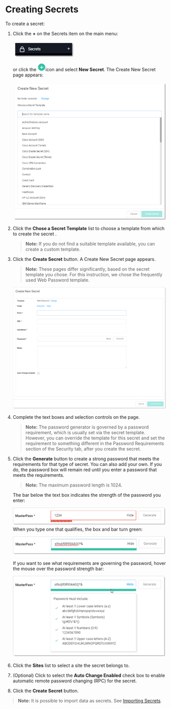[title]: # (Creating Secrets)
[tags]: # (Secret)
[priority]: # (10)

# Creating Secrets

To create a secret:

1. Click the **+** on the Secrets item on the main menu:

   ![1556734227869](images/1556734227869.png)

   or click the ![1556810718437](images/1556810718437.png)icon and select **New Secret**. The Create New Secret page appears:

   ![1556734338407](images/1556734338407.png)

1. Click the **Chose a Secret Template** list to choose a template from which to create the secret .

   > **Note:** If you do not find a suitable template available, you can create a custom template.

1. Click the **Create Secret** button. A Create New Secret page appears.

   > **Note:** These pages differ significantly, based on the secret template you chose. For this instruction, we chose the frequently used Web Password template.

   ![1567709977376](images/1567709977376.png)

1. Complete the text boxes and selection controls on the page.

   > **Note:** The password generator is governed by a password requirement, which is usually set via the secret template. However, you can override the template for this secret and set the requirement to something different in the Password Requirements section of the Security tab, after you create the secret.

1. Click the **Generate** button to create a strong password that meets the requirements for that type of secret. You can also add your own. If you do, the password box will remain red until you enter a password that meets the requirements.

   > **Note:** The maximum password length is 1024.

   The bar below the text box indicates the strength of the password you enter:

   ![1568056881783](images/1568056881783.png)
   When you type one that qualifies, the box and bar turn green:

   ![1568057227490](images/1568057227490.png)

   If you want to see what requirements are governing the password, hover the mouse over the password strength bar:

   ![1568057661711](images/1568057661711.png)

1. Click the **Sites** list to select a site the secret belongs to.

1. (Optional) Click to select the **Auto Change Enabled** check box to enable automatic remote password changing (RPC) for the secret.

1. Click the **Create Secret** button.

> **Note:** It is possible to import data as secrets. See [Importing Secrets](../../../secret-import-and-export/importing-secrets/index.md).
